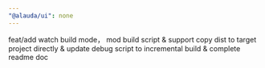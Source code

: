 ```yaml
---
"@alauda/ui": none
---
```


feat/add watch build mode， mod build script & support copy dist to target project directly & update debug script to incremental build & complete readme doc
